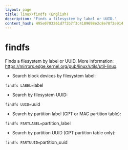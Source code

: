 ```yaml
---
layout: page
title: linux/findfs (English)
description: "Finds a filesystem by label or UUID."
content_hash: 495e0703261d7f2b7f3c4189698e2c8e78f2e914
---
```

# findfs

Finds a filesystem by label or UUID.
More information: <https://mirrors.edge.kernel.org/pub/linux/utils/util-linux>.

- Search block devices by filesystem label:

`findfs LABEL=`<span class="tldr-var badge badge-pill bg-dark-lm bg-white-dm text-white-lm text-dark-dm font-weight-bold">label</span>

- Search by filesystem UUID:

`findfs UUID=`<span class="tldr-var badge badge-pill bg-dark-lm bg-white-dm text-white-lm text-dark-dm font-weight-bold">uuid</span>

- Search by partition label (GPT or MAC partition table):

`findfs PARTLABEL=`<span class="tldr-var badge badge-pill bg-dark-lm bg-white-dm text-white-lm text-dark-dm font-weight-bold">partition_label</span>

- Search by partition UUID (GPT partition table only):

`findfs PARTUUID=`<span class="tldr-var badge badge-pill bg-dark-lm bg-white-dm text-white-lm text-dark-dm font-weight-bold">partition_uuid</span>
